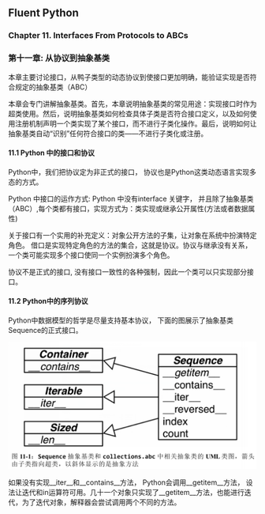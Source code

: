 ## Fluent Python ##
### Chapter 11. Interfaces From Protocols to ABCs
### 第十一章: 从协议到抽象基类

本章主要讨论接口，从鸭子类型的动态协议到使接口更加明确，能验证实现是否符合规定的抽象基类（ABC）

本章会专门讲解抽象基类。首先，本章说明抽象基类的常见用途：实现接口时作为超类使用。然后，说明抽象基类如何检查具体子类是否符合接口定义，以及如何使用注册机制声明一个类实现了某个接口，而不进行子类化操作。最后，说明如何让抽象基类自动“识别”任何符合接口的类——不进行子类化或注册。

#### 11.1 Python 中的接口和协议

Python中，我们把协议定为非正式的接口， 协议也是Python这类动态语言实现多态的方式。

Python 中接口的运作方式: Python 中没有interface 关键字， 并且除了抽象基类（ABC）,每个类都有接口，实现方式为：类实现或继承公开属性(方法或者数据属性)

关于接口有一个实用的补充定义：对象公开方法的子集，让对象在系统中扮演特定角色。
借口是实现特定角色的方法的集合，这就是协议。协议与继承没有关系，一个类可能实现多个接口使同一个实例扮演多个角色。

协议不是正式的接口, 没有接口一致性的各种强制，因此一个类可以只实现部分接口。


#### 11.2 Python中的序列协议

Python中数据模型的哲学是尽量支持基本协议， 下面的图展示了抽象基类Sequence的正式接口。

![Figure-11-1](https://github.com/aldslvda/blog-images/blob/master/fluent-python-11.1.png?raw=true)

如果没有实现\_\_iter\_\_和\_\_contains\_\_方法， Python会调用\_\_getitem\_\_方法， 设法让迭代和in运算符可用。几十一个对象只实现了\_\_getitem\_\_方法，也能进行迭代，为了迭代对象，解释器会尝试调用两个不同的方法。





